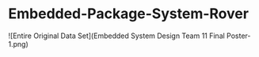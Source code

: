 # Embedded-Package-System-Rover

![Entire Original Data Set](Embedded System Design Team 11 Final Poster-1.png)
